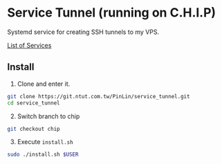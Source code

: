 # Service Tunnel (running on C.H.I.P)

Systemd service for creating SSH tunnels to my VPS.

[List of Services](SERVICES.md)

## Install

1. Clone and enter it.
```bash
git clone https://git.ntut.com.tw/PinLin/service_tunnel.git
cd service_tunnel
```

2. Switch branch to chip
```bash
git checkout chip
```

3. Execute `install.sh`
```bash
sudo ./install.sh $USER
```